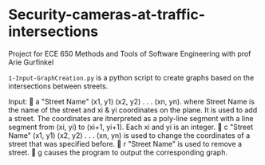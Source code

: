 # Security-cameras-at-traffic-intersections

Project for ECE 650 Methods and Tools of Software Engineering with prof Arie Gurfinkel

`1-Input-GraphCreation.py` is a python script to create graphs based on the intersections between streets.

Input: 
 a "Street Name" (x1, y1) (x2, y2) . . . (xn, yn). where Street Name is the name of the street and xi & yi coordinates on the plane. It is used to add a street. The coordinates are itnerpreted as a poly-line segment with a line segment from (xi, yi) to (xi+1, yi+1). Each xi and yi is an integer.
 c "Street Name" (x1, y1) (x2, y2) . . . (xn, yn) is used to change the coordinates of a street that was specified before. 
 r "Street Name" is used to remove a street.
 g causes the program to output the corresponding graph.
